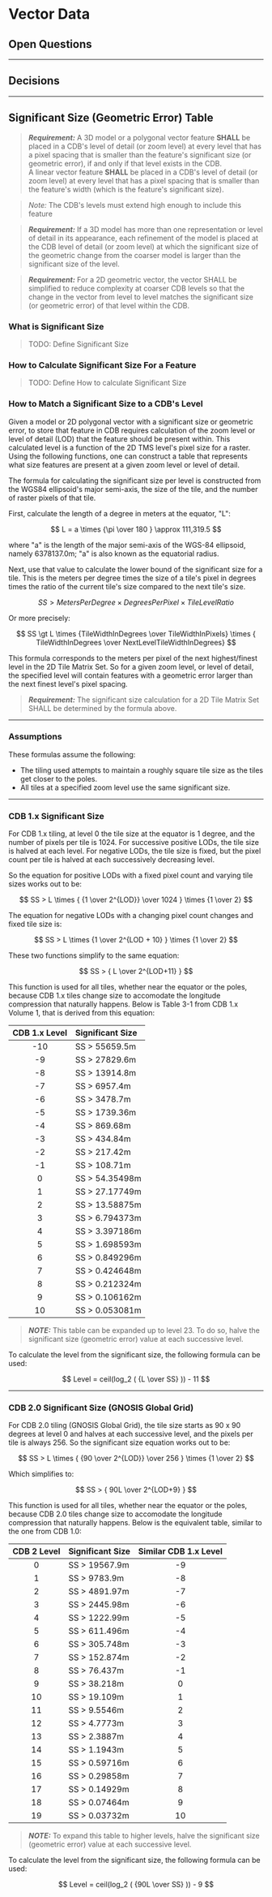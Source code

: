 # Vector Data

## Open Questions


-----------------
## Decisions

----
## Significant Size (Geometric Error) Table

> **_Requirement:_**  A 3D model or a polygonal vector feature **SHALL** be placed in a CDB's level of detail (or zoom level) at every level that has a pixel spacing that is smaller than the feature's significant size (or geometric error), if and only if that level exists in the CDB.<br>
> A linear vector feature **SHALL** be placed in a CDB's level of detail (or zoom level) at every level that has a pixel spacing that is smaller than the feature's width (which is the feature's significant size).

> _Note:_  The CDB's levels must extend high enough to include this feature

> **_Requirement:_**  If a 3D model has more than one representation or level of detail in its appearance, each refinement of the model is placed at the CDB level of detail (or zoom level) at which the significant size of the geometric change from the coarser model is larger than the significant size of the level.

> **_Requirement:_**  For a 2D geometric vector, the vector SHALL be simplified to reduce complexity at coarser CDB levels so that the change in the vector from level to level matches the significant size (or geometric error) of that level within the CDB.

### What is Significant Size

> TODO:  Define Significant Size

### How to Calculate Significant Size For a Feature

> TODO: Define How to calculate Significant Size

### How to Match a Significant Size to a CDB's Level

Given a model or 2D polygonal vector with a significant size or geometric error, to store that feature in CDB requires calculation of the zoom level or level of detail (LOD) that the feature should be present within.  This calculated level is a function of the 2D TMS level's pixel size for a raster.  Using the following functions, one can construct a table that represents what size features are present at a given zoom level or level of detail.

The formula for calculating the significant size per level is constructed from the WGS84 ellipsoid's major semi-axis, the size of the tile, and the number of raster pixels of that tile.

First, calculate the length of a degree in meters at the equator, "L":

$$ L = a \times {\pi \over 180 } \approx 111,319.5 $$

where "a" is the length of the major semi-axis of the WGS-84 ellipsoid, namely 6378137.0m; "a" is also known as the equatorial radius.

Next, use that value to calculate the lower bound of the significant size for a tile.  This is the meters per degree times the size of a tile's pixel in degrees times the ratio of the current tile's size compared to the next tile's size.

$$ SS \gt MetersPerDegree \times DegreesPerPixel \times TileLevelRatio $$

Or more precisely:

$$ SS \gt L \times {TileWidthInDegrees \over TileWidthInPixels} \times { TileWidthInDegrees \over NextLevelTileWidthInDegrees} $$

This formula corresponds to the meters per pixel of the next highest/finest level in the 2D Tile Matrix Set.  So for a given zoom level, or level of detail, the specified level will contain features with a geometric error larger than the next finest level's pixel spacing.

> **_Requirement:_**  The significant size calculation for a 2D Tile Matrix Set SHALL be determined by the formula above.

---
### Assumptions

These formulas assume the following:
* The tiling used attempts to maintain a roughly square tile size as the tiles get closer to the poles.
* All tiles at a specified zoom level use the same significant size.

---
### CDB 1.x Significant Size

For CDB 1.x tiling, at level 0 the tile size at the equator is 1 degree, and the number of pixels per tile is 1024.  For successive positive LODs, the tile size is halved at each level.  For negative LODs, the tile size is fixed, but the pixel count per tile is halved at each successively decreasing level.

So the equation for positive LODs with a fixed pixel count and varying tile sizes works out to be:

$$ SS >  L \times { {1 \over 2^{LOD}} \over 1024 } \times {1 \over 2} $$

The equation for negative LODs with a changing pixel count changes and fixed tile size is:

$$ SS >  L \times {1 \over 2^{LOD + 10} } \times {1 \over 2} $$

These two functions simplify to the same equation:

$$ SS > { L \over 2^{LOD+11} } $$

This function is used for all tiles, whether near the equator or the poles, because CDB 1.x tiles change size to accomodate the longitude compression that naturally happens.  Below is Table 3-1 from CDB 1.x Volume 1, that is derived from this equation:

| CDB 1.x Level | Significant Size |
| :-----------: | :--------------- |
| -10 | SS > 55659.5m |
| -9 | SS > 27829.6m  |
| -8 | SS > 13914.8m  |
| -7 | SS > 6957.4m   |
| -6 | SS > 3478.7m   |
| -5 | SS > 1739.36m  |
| -4 | SS > 869.68m   |
| -3 | SS > 434.84m   |
| -2 | SS > 217.42m   |
| -1 | SS > 108.71m   |
|  0 | SS > 54.35498m |
|  1 | SS > 27.17749m |
|  2 | SS > 13.58875m |
|  3 | SS > 6.794373m |
|  4 | SS > 3.397186m |
|  5 | SS > 1.698593m |
|  6 | SS > 0.849296m |
|  7 | SS > 0.424648m |
|  8 | SS > 0.212324m |
|  9 | SS > 0.106162m |
| 10 | SS > 0.053081m |

> **_NOTE:_** This table can be expanded up to level 23.  To do so, halve the significant size (geometric error) value at each successive level.

To calculate the level from the significant size, the following formula can be used:

$$ Level = ceil(log_2 ( {L \over SS} )) - 11 $$

---
### CDB 2.0 Significant Size (GNOSIS Global Grid)

For CDB 2.0 tiling (GNOSIS Global Grid), the tile size starts as 90 x 90 degrees at level 0 and halves at each successive level, and the pixels per tile is always 256.  So the significant size equation works out to be:

$$ SS > L \times { {90 \over 2^{LOD}} \over 256 } \times {1 \over 2} $$

Which simplifies to:

$$ SS > { 90L \over 2^{LOD+9} } $$

This function is used for all tiles, whether near the equator or the poles, because CDB 2.0 tiles change size to accomodate the longitude compression that naturally happens.  Below is the equivalent table, similar to the one from CDB 1.0:

| CDB 2 Level | Significant Size | Similar CDB 1.x Level |
| :---------: | :--------------- | :-------------------: |
|  0 |  SS > 19567.9m   | -9 |
|  1 |  SS > 9783.9m    | -8 |
|  2 |  SS > 4891.97m   | -7 |
|  3 |  SS > 2445.98m   | -6 |
|  4 |  SS > 1222.99m   | -5 |
|  5 |  SS > 611.496m   | -4 |
|  6 |  SS > 305.748m   | -3 |
|  7 |  SS > 152.874m   | -2 |
|  8 |  SS >  76.437m   | -1 |
|  9 |  SS >  38.218m   |  0 |
| 10 |  SS >  19.109m   |  1 |
| 11 |  SS >   9.5546m  |  2 |
| 12 |  SS >   4.7773m  |  3 |
| 13 |  SS >   2.3887m  |  4 |
| 14 |  SS >   1.1943m  |  5 |
| 15 |  SS >   0.59716m |  6 |
| 16 |  SS >   0.29858m |  7 |
| 17 |  SS >   0.14929m |  8 |
| 18 |  SS >   0.07464m |  9 |
| 19 |  SS >   0.03732m | 10 |

> **_NOTE:_** To expand this table to higher levels, halve the significant size (geometric error) value at each successive level.

To calculate the level from the significant size, the following formula can be used:

$$ Level = ceil(log_2 ( {90L \over SS} )) - 9 $$
